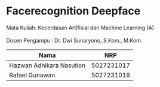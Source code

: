 # Facerecognition Deepface

Mata Kuliah: Kecerdasan Artifisial dan Machine Learning (A) <br> <br>
Dosen Pengampu : Dr. Dwi Sunaryono, S.Kom., M.Kom. <br>

| Nama                     | NRP        |
| ------------------------ | ---------- |
| Hazwan Adhikara Nasution | 5027231017 |
| Rafael Gunawan | 5027231019 |